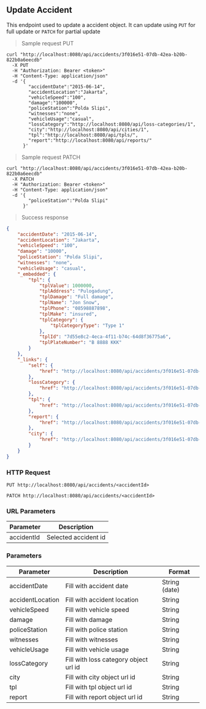 ## Update Accident

This endpoint used to update a accident object. It can update using <code>PUT</code> for full update or <code>PATCH</code> for partial update

> Sample request PUT

```shell
curl "http://localhost:8080/api/accidents/3f016e51-07db-42ea-b20b-822b0a6eecdb"
  -X PUT
  -H "Authorization: Bearer <token>"
  -H "Content-Type: application/json"
  -d '{
        "accidentDate":"2015-06-14",
        "accidentLocation":"Jakarta",
        "vehicleSpeed":"100",
        "damage":"100000",
        "policeStation":"Polda Slipi",
        "witnesses":"none",
        "vehicleUsage":"casual",
        "lossCategory":"http://localhost:8080/api/loss-categories/1",
        "city":"http://localhost:8080/api/cities/1",
        "tpl":"http://localhost:8080/api/tpls/",
        "report":"http://localhost:8080/api/reports/"
      }'
```

> Sample request PATCH

```shell
curl "http://localhost:8080/api/accidents/3f016e51-07db-42ea-b20b-822b0a6eecdb"
  -X PATCH
  -H "Authorization: Bearer <token>"
  -H "Content-Type: application/json"
  -d '{
        "policeStation":"Polda Slipi"
      }'
```

> Success response

```json
{
    "accidentDate": "2015-06-14",
    "accidentLocation": "Jakarta",
    "vehicleSpeed": "100",
    "damage": "10000",
    "policeStation": "Polda Slipi",
    "witnesses": "none",
    "vehicleUsage": "casual",
    "_embedded": {
        "tpl": {
            "tplValue": 1000000,
            "tplAddress": "Pulogadung",
            "tplDamage": "Full damage",
            "tplName": "Jon Snow",
            "tplPhone": "08598887898",
            "tplMake": "insured",
            "tplCategory": {
                "tplCategoryType": "Type 1"
            },
            "tplId": "7d55e8c2-4eca-4f11-b74c-64d8f36775a6",
            "tplPlateNumber": "B 8888 KKK"
        }
    },
    "_links": {
        "self": {
            "href": "http://localhost:8080/api/accidents/3f016e51-07db-42ea-b20b-822b0a6eecdb"
        },
        "lossCategory": {
            "href": "http://localhost:8080/api/accidents/3f016e51-07db-42ea-b20b-822b0a6eecdb/lossCategory"
        },
        "tpl": {
            "href": "http://localhost:8080/api/accidents/3f016e51-07db-42ea-b20b-822b0a6eecdb/tpl"
        },
        "report": {
            "href": "http://localhost:8080/api/accidents/3f016e51-07db-42ea-b20b-822b0a6eecdb/report"
        },
        "city": {
            "href": "http://localhost:8080/api/accidents/3f016e51-07db-42ea-b20b-822b0a6eecdb/city"
        }
    }
}
```

### HTTP Request

`PUT http://localhost:8080/api/accidents/<accidentId>`

`PATCH http://localhost:8080/api/accidents/<accidentId>`

### URL Parameters

Parameter | Description
--------- | -----------
accidentId | Selected accident id

### Parameters

Parameter | Description | Format 
--------- | ----------- | ------ 
accidentDate | Fill with accident date | String (date)
accidentLocation | Fill with accident location | String
vehicleSpeed | Fill with vehicle speed | String
damage | Fill with damage | String
policeStation | Fill with police station | String
witnesses | Fill with witnesses | String
vehicleUsage | Fill with vehicle usage | String
lossCategory | Fill with loss category object url id | String
city | Fill with city object url id | String
tpl | Fill with tpl object url id | String
report | Fill with report object url id | String